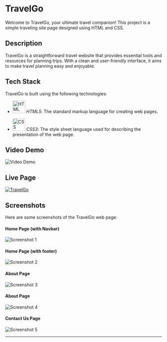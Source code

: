 # TravelGo

Welcome to TravelGo, your ultimate travel companion! This project is a simple traveling site page designed using HTML and CSS.

## Description

TravelGo is a straightforward travel website that provides essential tools and resources for planning trips. With a clean and user-friendly interface, it aims to make travel planning easy and enjoyable.

## Tech Stack

TravelGo is built using the following technologies:

- <img src="https://i.ibb.co/QNrygQJ/logo-2582748-1280.png" alt="HTML Logo" width="40"> *HTML5*: The standard markup language for creating web pages.


- <img src="https://i.ibb.co/XV2gDMr/logo-2582747-1280.png" alt="CSS Logo" width="40"> *CSS3*: The style sheet language used for describing the presentation of the web page.


## Video Demo
![Video Demo](https://media1.giphy.com/media/v1.Y2lkPTc5MGI3NjExZGQ1Z2RlZzdueWppcWVsZTZramp1aDJqdHhhN2E1cmtlaGNmY3d3MCZlcD12MV9pbnRlcm5hbF9naWZfYnlfaWQmY3Q9Zw/cux5E9sXMm9aKlZavU/giphy.gif)

## Live Page
[![TravelGo](https://img.shields.io/badge/TravelGo-Click_Here-brightgreen)](https://nidhieeeee.github.io/TravelGo)

## Screenshots

Here are some screenshots of the TravelGo web page:

#### Home Page (with Navbar)
![Screenshot 1](https://i.postimg.cc/52cS6VyC/Screenshot-2024-06-15-000423.png)

#### Home Page (with footer)
![Screenshot 2](https://i.postimg.cc/8kx131t9/Screenshot-2024-06-15-001012.png)

#### About Page
![Screenshot 3](https://i.postimg.cc/sXR2hTSK/Screenshot-2024-06-14-234617-1.png)

#### About Page
![Screenshot 4](https://i.ibb.co/Zd0t8Hs/Screenshot-2024-06-21-232056.png)

#### Contact Us Page
![Screenshot 5](https://i.ibb.co/4jKzLpd/Screenshot-2024-06-21-232252.png)






---

